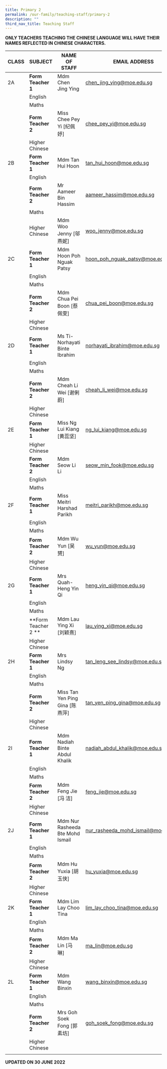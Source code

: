 ```yaml
---
title: Primary 2
permalink: /our-family/teaching-staff/primary-2
description: ""
third_nav_title: Teaching Staff
---
```

**ONLY TEACHERS TEACHING THE CHINESE LANGUAGE WILL HAVE THEIR NAMES REFLECTED IN CHINESE CHARACTERS.**

| CLASS | SUBJECT | NAME OF STAFF | EMAIL ADDRESS |
|---|---|---|---|
| 2A | **Form Teacher 1** | Mdm Chen Jing Ying | chen_jing_ying@moe.edu.sg |
|  | English |  |  |
|  | Maths |  |  |
|  | **Form Teacher 2** | Miss Chee Pey Yi [纪佩妤] | chee_pey_yi@moe.edu.sg |
|  | Higher Chinese |  |  |
| 2B | **Form Teacher 1** | Mdm Tan Hui Hoon | tan_hui_hoon@moe.edu.sg |
|  | English |  |  |
|  | **Form Teacher 2** | Mr Aameer Bin Hassim | aameer_hassim@moe.edu.sg |
|  | Maths |  |  |
|  | Higher Chinese | Mdm Woo Jenny [邬燕妮] | woo_jenny@moe.edu.sg |
| 2C | **Form Teacher 1** | Mdm Hoon Poh Nguak Patsy | hoon_poh_nguak_patsy@moe.edu.sg |
|  | English |  |  |
|  | Maths |  |  |
|  | **Form Teacher 2** | Mdm Chua Pei Boon [蔡佩雯]  | chua_pei_boon@moe.edu.sg |
|  | Higher Chinese |  |  |
| 2D | **Form Teacher 1** | Ms Ti-Norhayati Binte Ibrahim | norhayati_ibrahim@moe.edu.sg |
|  | English |  |  |
|  | Maths |  |  |
|  | **Form Teacher 2** | Mdm Cheah Li Wei [谢俐蔚] | cheah_li_wei@moe.edu.sg |
|  | Higher Chinese |  |  |
| 2E | **Form Teacher 1** | Miss Ng Lui Kiang [黄蕊坚] | ng_lui_kiang@moe.edu.sg |
|  | Higher Chinese |  |  |
|  | **Form Teacher 2** | Mdm Seow Li Li | seow_min_fook@moe.edu.sg |
|  | English |  |  |
|  | Maths |  |  |
| 2F | **Form Teacher 1** | Miss Meitri Harshad Parikh | meitri_parikh@moe.edu.sg |
|  | English |  |  |
|  | Maths |  |  |
|  | **Form Teacher 2** | Mdm Wu Yun [吴赟] | wu_yun@moe.edu.sg |
|  | Higher Chinese |  |  |
| 2G | **Form Teacher 1** | Mrs Quah-Heng Yin Qi | heng_yin_qi@moe.edu.sg |
|  | English |  |  |
|  | Maths |  |  |
|  | **Form Teacher 2 ** | Mdm Lau Ying Xi [刘颖熹] | lau_ying_xi@moe.edu.sg |
|  | Higher Chinese |  |  |
| 2H | **Form Teacher 1** | Mrs Lindsy Ng | tan_leng_see_lindsy@moe.edu.sg |
|  | English |  |  |
|  | Maths |  |  |
|  | **Form Teacher 2** | Miss Tan Yen Ping Gina [陈燕萍] | tan_yen_ping_gina@moe.edu.sg |
|  |  Higher Chinese |  |  |
| 2I | **Form Teacher 1** | Mdm Nadiah Binte Abdul Khalik | nadiah_abdul_khalik@moe.edu.sg |
|  | English |  |  |
|  | Maths |  |  |
|  | **Form Teacher 2** | Mdm Feng Jie [冯 洁] | feng_jie@moe.edu.sg |
|  | Higher Chinese |  |  |
| 2J | **Form Teacher 1** | Mdm Nur Rasheeda Bte Mohd Ismail | nur_rasheeda_mohd_ismail@moe.edu.sg |
|  | English |  |  |
|  | Maths |  |  |
|  | **Form Teacher 2** | Mdm Hu Yuxia [胡玉侠] | hu_yuxia@moe.edu.sg |
|  | Higher Chinese |  |  |
| 2K | **Form Teacher 1** | Mdm Lim Lay Choo Tina | lim_lay_choo_tina@moe.edu.sg |
|  | English |  |  |
|  | Maths |  |  |
|  | **Form Teacher 2** | Mdm Ma Lin [马 琳] | ma_lin@moe.edu.sg |
|  |  Higher Chinese |  |  |
| 2L | **Form Teacher 1** | Mdm Wang Binxin | wang_binxin@moe.edu.sg |
|  | English |  |  |
|  | Maths |  |  |
|  | **Form Teacher 2** | Mrs Goh Soek Fong [郭素坊] | goh_soek_fong@moe.edu.sg |
|  | Higher Chinese |  |  |
| | | | | 

**UPDATED ON 30 JUNE 2022**